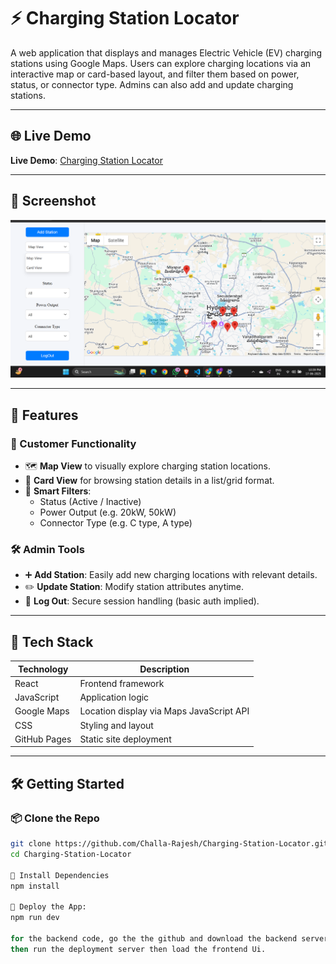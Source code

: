 # ⚡ Charging Station Locator

A web application that displays and manages Electric Vehicle (EV) charging stations using Google Maps. Users can explore charging locations via an interactive map or card-based layout, and filter them based on power, status, or connector type. Admins can also add and update charging stations.

---

## 🌐 Live Demo

**Live Demo**: [Charging Station Locator](https://challa-rajesh.github.io/Charging-Station-Locator/)

---

## 📸 Screenshot

![App Screenshot](https://github.com/Challa-Rajesh/Charging-Station-Locator/blob/master/UI%20View%20of%20the%20application.png?raw=true)


---

## 🚀 Features

### 🔎 Customer Functionality
- 🗺️ **Map View** to visually explore charging station locations.
- 🧾 **Card View** for browsing station details in a list/grid format.
- 🎯 **Smart Filters**:
  - Status (Active / Inactive) 
  - Power Output (e.g. 20kW, 50kW)
  - Connector Type (e.g. C type, A type)

### 🛠 Admin Tools
- ➕ **Add Station**: Easily add new charging locations with relevant details.
- ✏️ **Update Station**: Modify station attributes anytime.
- 🔐 **Log Out**: Secure session handling (basic auth implied).

---

## 🧰 Tech Stack

| Technology   | Description                                 |
|--------------|---------------------------------------------|
| React        | Frontend framework                          |
| JavaScript   | Application logic                           |
| Google Maps  | Location display via Maps JavaScript API    |
| CSS          | Styling and layout                          |
| GitHub Pages | Static site deployment                      |

---

## 🛠 Getting Started

### 📦 Clone the Repo

```bash
git clone https://github.com/Challa-Rajesh/Charging-Station-Locator.git
cd Charging-Station-Locator

🔧 Install Dependencies
npm install

🚀 Deploy the App:
npm run dev

for the backend code, go the the github and download the backend server.
then run the deployment server then load the frontend Ui.

